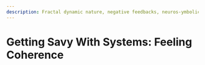 ```yaml
---
description: Fractal dynamic nature, negative feedbacks, neuros-ymbolic model structure
---
```


# Getting Savy With Systems: Feeling Coherence

<figure><img src="../../.gitbook/assets/Screenshot 2025-09-02 at 5.47.43 PM.png" alt=""><figcaption></figcaption></figure>

